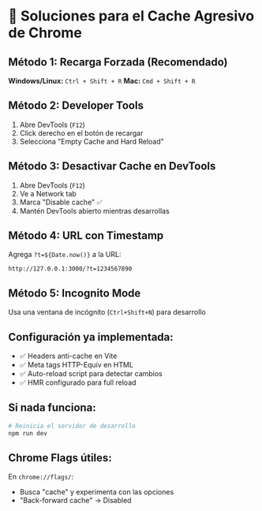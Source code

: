 # 🔧 Soluciones para el Cache Agresivo de Chrome

## Método 1: Recarga Forzada (Recomendado)
**Windows/Linux:** `Ctrl + Shift + R`
**Mac:** `Cmd + Shift + R`

## Método 2: Developer Tools
1. Abre DevTools (`F12`)
2. Click derecho en el botón de recargar
3. Selecciona "Empty Cache and Hard Reload"

## Método 3: Desactivar Cache en DevTools
1. Abre DevTools (`F12`)
2. Ve a Network tab
3. Marca "Disable cache" ✅
4. Mantén DevTools abierto mientras desarrollas

## Método 4: URL con Timestamp
Agrega `?t=${Date.now()}` a la URL:
```
http://127.0.0.1:3000/?t=1234567890
```

## Método 5: Incognito Mode
Usa una ventana de incógnito (`Ctrl+Shift+N`) para desarrollo

## Configuración ya implementada:
- ✅ Headers anti-cache en Vite
- ✅ Meta tags HTTP-Equiv en HTML
- ✅ Auto-reload script para detectar cambios
- ✅ HMR configurado para full reload

## Si nada funciona:
```bash
# Reinicia el servidor de desarrollo
npm run dev
```

## Chrome Flags útiles:
En `chrome://flags/`:
- Busca "cache" y experimenta con las opciones
- "Back-forward cache" -> Disabled